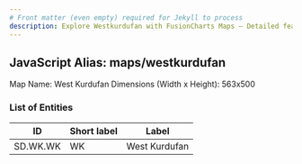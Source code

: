 ```yaml
---
# Front matter (even empty) required for Jekyll to process
description: Explore Westkurdufan with FusionCharts Maps – Detailed features for seamless integration. Try now & enhance your data visualization today! 
---
```


## JavaScript Alias: maps/westkurdufan

Map Name: West Kurdufan
Dimensions (Width x Height): 563x500

### List of Entities

| ID       | Short label | Label         |
| -------- | ----------- | ------------- |
| SD.WK.WK | WK          | West Kurdufan |

